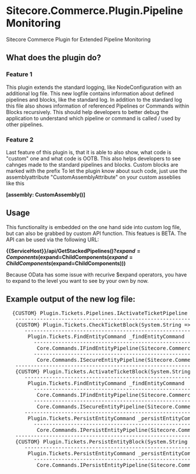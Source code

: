 # Sitecore.Commerce.Plugin.PipelineMonitoring
Sitecore Commerce Plugin for Extended Pipeline Monitoring

## What does the plugin do?

### Feature 1
This plugin extends the standard logging, like NodeConfiguration with an additional log file.
This new logfile contains information about defined pipelines and blocks, like the standard log.
In addition to the standard log this file also shows information of referenced Pipelines or Commands within Blocks recursively. This should help developers to better debug the application to understand which pipeline or command is called / used by other pipelines.

### Feature 2
Last feature of this plugin is, that it is able to also show, what code is "custom" one and what code is OOTB.
This also helps developers to see cahnges made to the standard pipelines and blocks. Custom blocks are marked with the prefix <CUSTOM>
To let the plugin know about such code, just use the assemblyattribute "CustomAssemblyAttribute" on your custom asseblies like this 
  
**[assembly: CustomAssembly()]**
  
## Usage  
This functionality is embedded on the one hand side into custom log file, but can also be grabbed by custom API function. This featues is BETA. The API can be used via the following URL:

**{{ServiceHost}}/api/GetStackedPipelines()?$expand=Components($expand=ChildComponents($expand=ChildComponents($expand=ChildComponents)))**

Because OData has some issue with recurive $expand operators, you have to expand to the level you want to see by your own by now.

## Example output of the new log file:

<pre>
  {CUSTOM} Plugin.Tickets.Pipelines.IActivateTicketPipeline (System.String => System.Boolean)
   ------------------------------------------------------------
   {CUSTOM} Plugin.Tickets.CheckTicketBlock(System.String => System.String)
      ------------------------------------------------------------
       Plugin.Tickets.FindEntityCommand _findEntityCommand
         ------------------------------------------------------------
          Core.Commands.IFindEntityPipeline(Sitecore.Commerce.Core.FindEntityArgument => Sitecore.Commerce.Core.CommerceEntity)
         ------------------------------------------------------------
          Core.Commands.ISecureEntityPipeline(Sitecore.Commerce.Core.CommerceEntity => Sitecore.Commerce.Core.CommerceEntity)
   ------------------------------------------------------------
   {CUSTOM} Plugin.Tickets.ActivateTicketBlock(System.String => System.String)
      ------------------------------------------------------------
       Plugin.Tickets.FindEntityCommand _findEntityCommand
         ------------------------------------------------------------
          Core.Commands.IFindEntityPipeline(Sitecore.Commerce.Core.FindEntityArgument => Sitecore.Commerce.Core.CommerceEntity)
         ------------------------------------------------------------
          Core.Commands.ISecureEntityPipeline(Sitecore.Commerce.Core.CommerceEntity => Sitecore.Commerce.Core.CommerceEntity)
      ------------------------------------------------------------
       Plugin.Tickets.PersistEntityCommand _persistEntityCommand
         ------------------------------------------------------------
          Core.Commands.IPersistEntityPipeline(Sitecore.Commerce.Core.PersistEntityArgument => Sitecore.Commerce.Core.PersistEntityArgument)
   ------------------------------------------------------------
   {CUSTOM} Plugin.Tickets.PersistEntityBlock(System.String => System.Boolean)
      ------------------------------------------------------------
       Plugin.Tickets.PersistEntityCommand _persistEntityCommand
         ------------------------------------------------------------
          Core.Commands.IPersistEntityPipeline(Sitecore.Commerce.Core.PersistEntityArgument => Sitecore.Commerce.Core.PersistEntityArgument)
     </pre>

